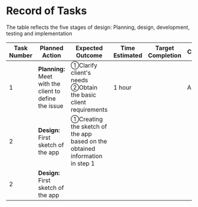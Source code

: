 # Record of Tasks 

The table reflects the five stages of design: Planning, design, development, testing and implementation

| Task Number | Planned Action | Expected Outcome | Time Estimated | Target Completion | Criteria |
| --- | --- | --- | --- | --- | --- |
| 1 | **Planning:** Meet with the client to define the issue | ①Clarify client's needs  ②Obtain the basic client requirements | 1 hour || A |
| 2 | **Design:** First sketch of the app | ①Creating the sketch of the app based on the obtained information in step 1|||
| 2 | **Design:** First sketch of the app | |||

